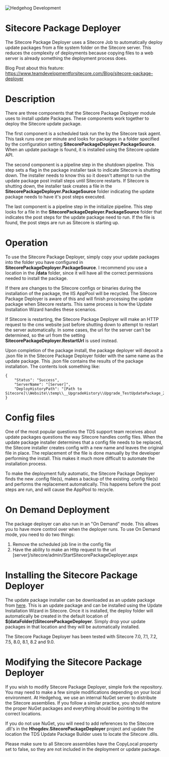 <img src="https://www.hhog.com/-/media/PublicImages/Hedgehog/Hedgehog-logo-4color-275x46.jpg" alt="Hedgehog Development" border="0"> 


# Sitecore Package Deployer
The Sitecore Package Deployer uses a Sitecore Job to automatically deploy update packages from a file system folder on the Sitecore server. This reduces the complexity of deployments because copying files to a web server is already something the deployment process does. 

Blog Post about this feature: [https://www.teamdevelopmentforsitecore.com/Blog/sitecore-package-deployer
](https://www.teamdevelopmentforsitecore.com/Blog/sitecore-package-deployer
)

# Description
There are three components that the Sitecore Package Deployer module uses to install update Packages. These components work together to deploy the Sitecore update package. 

The first component is a scheduled task run the by the Sitecore task agent. This task runs one per minute and looks for packages in a folder specified by the configuration setting **SitecorePackageDeployer.PackageSource**. When an update package is found, it is installed using the Sitecore update API.

The second component is a pipeline step in the shutdown pipeline. This step sets a flag in the package installer task to indicate Sitecore is shutting down. The installer needs to know this so it doesn't attempt to run the update package post install steps until Sitecore restarts. If Sitecore is shutting down, the installer task creates a file in the **SitecorePackageDeployer.PackageSource** folder indicating the update package needs to have it's post steps executed.

The last component is a pipeline step in the initialize pipeline. This step looks for a file in the **SitecorePackageDeployer.PackageSource** folder that indicates the post steps for the update package need to run. If the file is found, the post steps are run as Sitecore is starting up.

# Operation
To use the Sitecore Package Deployer, simply copy your update packages into the folder you have configured in **SitecorePackageDeployer.PackageSource**. I recommend you use a location in the **/data** folder, since it will have all the correct permissions needed to install the package.

If there are changes to the Sitecore configs or binaries during the installation of the package, the IIS AppPool will be recycled. The Sitecore Package Deployer is aware of this and will finish processing the update package when Sitecore restarts. This same process is how the Update Installation Wizard handles these scenarios. 

If Sitecore is restarting, the Sitecore Package Deployer will make an HTTP request to the cms website just before shutting down to attempt to restart the server automatically. In some cases, the url for the server can't be determined, so the url from the setting **SitecorePackageDeployer.RestartUrl** is used instead.

Upon completion of the package install, the package deployer will deposit a .json file in the Sitecore Package Deployer folder with the same name as the update package. This .json file contains the results of the package installation. The contents look something like:

    {
        "Status": "Success",
        "ServerName": "[Server]",
        "DeployHistoryPath": "[Path to Sitecore]\\Website\\temp\\__UpgradeHistory\\Upgrade_TestUpdatePackage_20160401_1316_20160401T171959991"
    }

# Config files
One of the most popular questions the TDS support team receives about update packages questions the way Sitecore handles config files. When the update package installer determines that a config file needs to be replaced, the Sitecore installer creates config with a new name and leaves the original file in place. The replacement of the file is done manually by the developer performing the install. This makes it much more difficult to automate the installation process.

To make the deployment fully automatic, the Sitecore Package Deployer finds the new .config file(s), makes a backup of the existing .config file(s) and performs the replacement automatically. This happens before the post steps are run, and will cause the AppPool to recycle. 

# On Demand Deployment
The package deployer can also run in an "On Demand" mode. This allows you to have more control over when the deployer runs. To use On Demand mode, you need to do two things:

1. Remove the scheduled job line in the config file
1. Have the ability to make an Http request to the url [server]/sitecore/admin/StartSitecorePackageDeployer.aspx


# Installing the Sitecore Package Deployer
The update package installer can be downloaded as an update package from [here](https://github.com/HedgehogDevelopment/SitecorePackageDeployer/releases). This is an update package and can be installed using the Update Installation Wizard in Sitecore. Once it is installed, the deploy folder will automatically be created in the default location of **$(dataFolder)\SitecorePackageDeployer**. Simply drop your update packages in that location and they will be automatically installed.

The Sitecore Package Deployer has been tested with Sitecore 7.0, 7.1, 7.2, 7.5, 8.0, 8.1, 8.2 and 9.0.

# Modifying the Sitecore Package Deployer
If you wish to modify Sitecore Package Deployer, simple fork the repository. You may need to make a few simple modifications depending on your local environment. At Hedgehog, we use an internal NuGet server to distribute the Sitecore assemblies. If you follow a similar practice, you should restore the proper NuGet packages and everything should be pointing to the correct locations.

If you do not use NuGet, you will need to add references to the Sitecore .dll's in the **Hhogdev.SitecorePackageDeployer** project and update the location the TDS Update Package Builder uses to locate the Sitecore .dlls. 

Please make sure to all Sitecore assemblies have the CopyLocal property set to false, so they are not included in the deployment or update package. 
